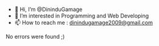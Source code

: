 - 👋 Hi, I’m @DininduGamage
- 👀 I’m interested in Programming and Web Developing 
- 📫 How to reach me : dinindugamage2009@gmail.com

No errors were found ;)

<!---
DininduGamage/DininduGamage is a ✨ special ✨ repository because its `README.md` (this file) appears on your GitHub profile.
You can click the Preview link to take a look at your changes.
--->
